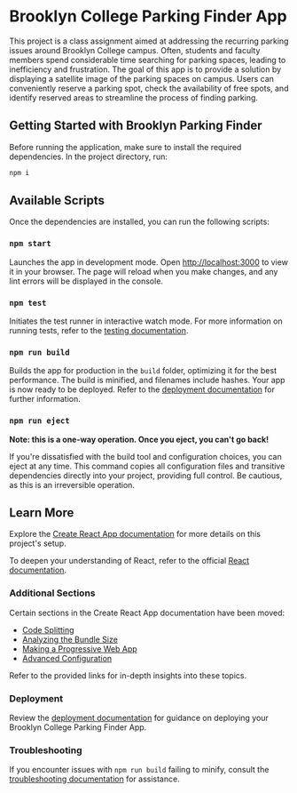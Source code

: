 # Brooklyn College Parking Finder App

This project is a class assignment aimed at addressing the recurring parking issues around Brooklyn College campus. Often, students and faculty members spend considerable time searching for parking spaces, leading to inefficiency and frustration. The goal of this app is to provide a solution by displaying a satellite image of the parking spaces on campus. Users can conveniently reserve a parking spot, check the availability of free spots, and identify reserved areas to streamline the process of finding parking.

## Getting Started with Brooklyn Parking Finder

Before running the application, make sure to install the required dependencies. In the project directory, run:

```bash
npm i
```
## Available Scripts

Once the dependencies are installed, you can run the following scripts:

### `npm start`

Launches the app in development mode. Open [http://localhost:3000](http://localhost:3000) to view it in your browser. The page will reload when you make changes, and any lint errors will be displayed in the console.

### `npm test`

Initiates the test runner in interactive watch mode. For more information on running tests, refer to the [testing documentation](https://facebook.github.io/create-react-app/docs/running-tests).

### `npm run build`

Builds the app for production in the `build` folder, optimizing it for the best performance. The build is minified, and filenames include hashes. Your app is now ready to be deployed. Refer to the [deployment documentation](https://facebook.github.io/create-react-app/docs/deployment) for further information.

### `npm run eject`

**Note: this is a one-way operation. Once you eject, you can't go back!**

If you're dissatisfied with the build tool and configuration choices, you can eject at any time. This command copies all configuration files and transitive dependencies directly into your project, providing full control. Be cautious, as this is an irreversible operation.

## Learn More

Explore the [Create React App documentation](https://facebook.github.io/create-react-app/docs/getting-started) for more details on this project's setup.

To deepen your understanding of React, refer to the official [React documentation](https://reactjs.org/).

### Additional Sections

Certain sections in the Create React App documentation have been moved:

- [Code Splitting](https://facebook.github.io/create-react-app/docs/code-splitting)
- [Analyzing the Bundle Size](https://facebook.github.io/create-react-app/docs/analyzing-the-bundle-size)
- [Making a Progressive Web App](https://facebook.github.io/create-react-app/docs/making-a-progressive-web-app)
- [Advanced Configuration](https://facebook.github.io/create-react-app/docs/advanced-configuration)

Refer to the provided links for in-depth insights into these topics.

### Deployment

Review the [deployment documentation](https://facebook.github.io/create-react-app/docs/deployment) for guidance on deploying your Brooklyn College Parking Finder App.

### Troubleshooting

If you encounter issues with `npm run build` failing to minify, consult the [troubleshooting documentation](https://facebook.github.io/create-react-app/docs/troubleshooting#npm-run-build-fails-to-minify) for assistance.

